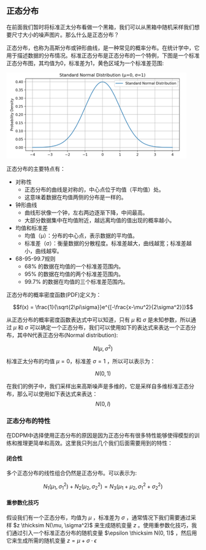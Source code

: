 ## 正态分布

在前面我们暂时将标准正太分布看做一个黑箱，我们可以从黑箱中随机采样我们想要尺寸大小的噪声图片。那么什么是正态分布？

正态分布，也称为高斯分布或钟形曲线，是一种常见的概率分布。在统计学中，它用于描述数据的分布情况。标准正态分布是正态分布的一个特例，下图是一个标准正态分布图，其均值为0，标准差为1，黄色区域为一个标准差范围:

<img src="./images/DDPM-standlized-normal-distribution.png" width="470"/>

正态分布的主要特点有：

- 对称性
    - 正态分布的曲线是对称的，中心点位于均值（平均值）处。
    - 这意味着数据在均值两侧的分布是一样的。
- 钟形曲线
    - 曲线形状像一个钟，左右两边逐渐下降，中间最高。
    - 大部分数据集中在均值附近，越远离均值的值出现的概率越小。
- 均值和标准差
    - 均值（μ）：分布的中心点，表示数据的平均值。
    - 标准差（σ）：衡量数据的分散程度。标准差越大，曲线越宽；标准差越小，曲线越窄。
- 68-95-99.7规则
    - 68% 的数据在均值的一个标准差范围内。
    - 95% 的数据在均值的两个标准差范围内。
    - 99.7% 的数据在均值的三个标准差范围内。    

正态分布的概率密度函数(PDF)定义为：

$$f(x) = \frac{1}{\sqrt{2\pi\sigma}}e^{[-\frac{x-\mu^2}{2\sigma^2}]}$$

从正态分布的概率密度函数表达式中可以知道，只有 $\mu$ 和 $\sigma$ 是未知参数，所以通过 $\mu$ 和 $\sigma$ 可以确定一个正态分布，我们可以使用如下的表达式来表达一个正态分布，其中N代表正态分布(Normal distribution):

$$N(\mu, \sigma^2)$$

标准正太分布的均值 $\mu = 0$，标准差 $\sigma = 1$ ，所以可以表示为：

$$N(0, 1)$$

在我们的例子中，我们采样出来高斯噪声是多维的，它是采样自多维标准正态分布，那么可以使用如下表达式来表达：
$$N(0, I)$$

### 正态分布的特性

在DDPM中选择使用正态分布的原因是因为正态分布有很多特性能够使得模型的训练和推理更简单和高效。这里我只列出几个我们后面需要用到的特性：

#### 闭合性
多个正态分布的线性组合仍然是正态分布。可以表示为:

$$N_1(\mu_1, \sigma_1^2) + N_2(\mu_2, \sigma_2^2)= N_3(\mu_1 + \mu_2, \sigma_1^2 + \sigma_2^2)$$

#### 重参数化技巧

假设我们有一个正态分布，均值为 $\mu$ ，标准差为 $\sigma$ ，通常情况下我们需要通过采样 $z \thicksim N(\mu, \sigma^2)$ 来生成随机变量 $z$ 。使用重参数化技巧，我们通过引入一个标准正态分布的随机变量 $\epsilon \thicksim N(0, 1)$ ，然后用它来生成所需的随机变量 $z = \mu + \sigma\cdot\epsilon$